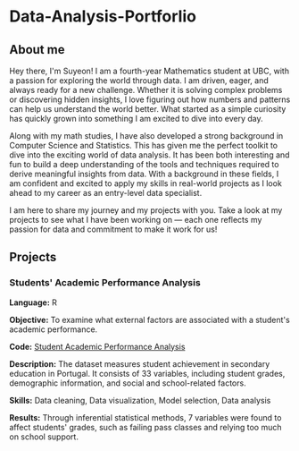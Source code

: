 # Data-Analysis-Portforlio

## About me
Hey there, I'm Suyeon! I am a fourth-year Mathematics student at UBC, with a passion for exploring the world through data. I am driven, eager, and always ready for a new challenge. Whether it is solving complex problems or discovering hidden insights, I love figuring out how numbers and patterns can help us understand the world better. What started as a simple curiosity has quickly grown into something I am excited to dive into every day.

Along with my math studies, I have also developed a strong background in Computer Science and Statistics. This has given me the perfect toolkit to dive into the exciting world of data analysis. It has been both interesting and fun to build a deep understanding of the tools and techniques required to derive meaningful insights from data. With a background in these fields, I am confident and excited to apply my skills in real-world projects as I look ahead to my career as an entry-level data specialist.

I am here to share my journey and my projects with you. Take a look at my projects to see what I have been working on — each one reflects my passion for data and commitment to make it work for us!

## Projects

### Students' Academic Performance Analysis
**Language:** R

**Objective:** To examine what external factors are associated with a student's academic performance.

**Code:** [Student Academic Performance Analysis](https://github.com/schoi01/Student-Academic-Performance-Analysis)

**Description:** The dataset measures student achievement in secondary education in Portugal. It consists of 33 variables, including student grades, demographic information, and social and school-related factors.

**Skills:** Data cleaning, Data visualization, Model selection, Data analysis

**Results:** Through inferential statistical methods, 7 variables were found to affect students' grades, such as failing pass classes and relying too much on school support.
